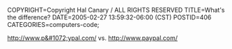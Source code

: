 COPYRIGHT=Copyright Hal Canary / ALL RIGHTS RESERVED
TITLE=What's the difference?
DATE=2005-02-27 13:59:32-06:00 (CST)
POSTID=406
CATEGORIES=computers-code;

http://www.p&#1072;ypal.com/
vs.
http://www.paypal.com/

